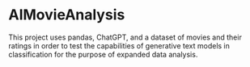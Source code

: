 # AIMovieAnalysis
This project uses pandas, ChatGPT, and a dataset of movies and their ratings in order to test the capabilities of generative text models in classification for the purpose of expanded data analysis. 
